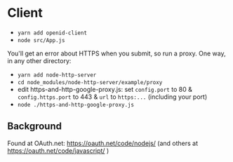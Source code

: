 
# Client

- `yarn add openid-client`
- `node src/App.js`

You'll get an error about HTTPS when you submit, so run a proxy. One way, in any other directory:
- `yarn add node-http-server`
- `cd node_modules/node-http-server/example/proxy`
- edit https-and-http-google-proxy.js: set `config.port` to 80 & `config.https.port` to 443 & `url` to `https:...` (including your port)
- `node ./https-and-http-google-proxy.js`




## Background

Found at OAuth.net: https://oauth.net/code/nodejs/ (and others at https://oauth.net/code/javascript/ )
